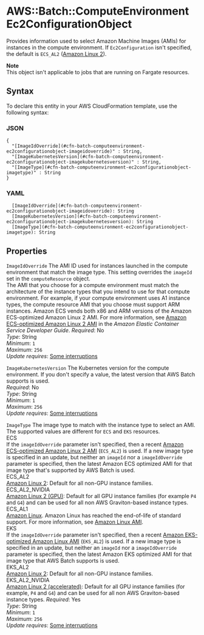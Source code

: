 # AWS::Batch::ComputeEnvironment Ec2ConfigurationObject<a name="aws-properties-batch-computeenvironment-ec2configurationobject"></a>

Provides information used to select Amazon Machine Images \(AMIs\) for instances in the compute environment\. If `Ec2Configuration` isn't specified, the default is `ECS_AL2` \([Amazon Linux 2](https://docs.aws.amazon.com/AmazonECS/latest/developerguide/ecs-optimized_AMI.html#al2ami)\)\.

**Note**  
This object isn't applicable to jobs that are running on Fargate resources\.

## Syntax<a name="aws-properties-batch-computeenvironment-ec2configurationobject-syntax"></a>

To declare this entity in your AWS CloudFormation template, use the following syntax:

### JSON<a name="aws-properties-batch-computeenvironment-ec2configurationobject-syntax.json"></a>

```
{
  "[ImageIdOverride](#cfn-batch-computeenvironment-ec2configurationobject-imageidoverride)" : String,
  "[ImageKubernetesVersion](#cfn-batch-computeenvironment-ec2configurationobject-imagekubernetesversion)" : String,
  "[ImageType](#cfn-batch-computeenvironment-ec2configurationobject-imagetype)" : String
}
```

### YAML<a name="aws-properties-batch-computeenvironment-ec2configurationobject-syntax.yaml"></a>

```
  [ImageIdOverride](#cfn-batch-computeenvironment-ec2configurationobject-imageidoverride): String
  [ImageKubernetesVersion](#cfn-batch-computeenvironment-ec2configurationobject-imagekubernetesversion): String
  [ImageType](#cfn-batch-computeenvironment-ec2configurationobject-imagetype): String
```

## Properties<a name="aws-properties-batch-computeenvironment-ec2configurationobject-properties"></a>

`ImageIdOverride`  <a name="cfn-batch-computeenvironment-ec2configurationobject-imageidoverride"></a>
The AMI ID used for instances launched in the compute environment that match the image type\. This setting overrides the `imageId` set in the `computeResource` object\.  
The AMI that you choose for a compute environment must match the architecture of the instance types that you intend to use for that compute environment\. For example, if your compute environment uses A1 instance types, the compute resource AMI that you choose must support ARM instances\. Amazon ECS vends both x86 and ARM versions of the Amazon ECS\-optimized Amazon Linux 2 AMI\. For more information, see [Amazon ECS\-optimized Amazon Linux 2 AMI](https://docs.aws.amazon.com/AmazonECS/latest/developerguide/ecs-optimized_AMI.html#ecs-optimized-ami-linux-variants.html) in the *Amazon Elastic Container Service Developer Guide*\.
*Required*: No  
*Type*: String  
*Minimum*: `1`  
*Maximum*: `256`  
*Update requires*: [Some interruptions](https://docs.aws.amazon.com/AWSCloudFormation/latest/UserGuide/using-cfn-updating-stacks-update-behaviors.html#update-some-interrupt)

`ImageKubernetesVersion`  <a name="cfn-batch-computeenvironment-ec2configurationobject-imagekubernetesversion"></a>
The Kubernetes version for the compute environment\. If you don't specify a value, the latest version that AWS Batch supports is used\.  
*Required*: No  
*Type*: String  
*Minimum*: `1`  
*Maximum*: `256`  
*Update requires*: [Some interruptions](https://docs.aws.amazon.com/AWSCloudFormation/latest/UserGuide/using-cfn-updating-stacks-update-behaviors.html#update-some-interrupt)

`ImageType`  <a name="cfn-batch-computeenvironment-ec2configurationobject-imagetype"></a>
The image type to match with the instance type to select an AMI\. The supported values are different for `ECS` and `EKS` resources\.    
ECS  
If the `imageIdOverride` parameter isn't specified, then a recent [Amazon ECS\-optimized Amazon Linux 2 AMI](https://docs.aws.amazon.com/AmazonECS/latest/developerguide/ecs-optimized_AMI.html#al2ami) \(`ECS_AL2`\) is used\. If a new image type is specified in an update, but neither an `imageId` nor a `imageIdOverride` parameter is specified, then the latest Amazon ECS optimized AMI for that image type that's supported by AWS Batch is used\.    
ECS\_AL2  
 [Amazon Linux 2](https://docs.aws.amazon.com/AmazonECS/latest/developerguide/ecs-optimized_AMI.html#al2ami): Default for all non\-GPU instance families\.  
ECS\_AL2\_NVIDIA  
 [Amazon Linux 2 \(GPU\)](https://docs.aws.amazon.com/AmazonECS/latest/developerguide/ecs-optimized_AMI.html#gpuami): Default for all GPU instance families \(for example `P4` and `G4`\) and can be used for all non AWS Graviton\-based instance types\.  
ECS\_AL1  
 [Amazon Linux](https://docs.aws.amazon.com/AmazonECS/latest/developerguide/ecs-optimized_AMI.html#alami)\. Amazon Linux has reached the end\-of\-life of standard support\. For more information, see [Amazon Linux AMI](http://aws.amazon.com/amazon-linux-ami/)\.  
EKS  
If the `imageIdOverride` parameter isn't specified, then a recent [Amazon EKS\-optimized Amazon Linux AMI](https://docs.aws.amazon.com/eks/latest/userguide/eks-optimized-ami.html) \(`EKS_AL2`\) is used\. If a new image type is specified in an update, but neither an `imageId` nor a `imageIdOverride` parameter is specified, then the latest Amazon EKS optimized AMI for that image type that AWS Batch supports is used\.    
EKS\_AL2  
 [Amazon Linux 2](https://docs.aws.amazon.com/eks/latest/userguide/eks-optimized-ami.html): Default for all non\-GPU instance families\.  
EKS\_AL2\_NVIDIA  
 [Amazon Linux 2 \(accelerated\)](https://docs.aws.amazon.com/eks/latest/userguide/eks-optimized-ami.html): Default for all GPU instance families \(for example, `P4` and `G4`\) and can be used for all non AWS Graviton\-based instance types\.
*Required*: Yes  
*Type*: String  
*Minimum*: `1`  
*Maximum*: `256`  
*Update requires*: [Some interruptions](https://docs.aws.amazon.com/AWSCloudFormation/latest/UserGuide/using-cfn-updating-stacks-update-behaviors.html#update-some-interrupt)